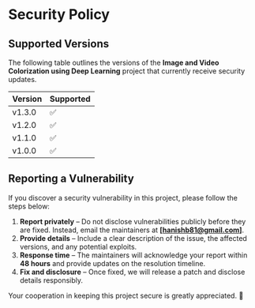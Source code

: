 # Security Policy

## Supported Versions

The following table outlines the versions of the **Image and Video Colorization using Deep Learning** project that currently receive security updates.

| Version  | Supported          |
| -------- | ------------------ |
| v1.3.0   | :white_check_mark: |
| v1.2.0   | :white_check_mark: |
| v1.1.0   | :white_check_mark: |
| v1.0.0   | :white_check_mark: |

## Reporting a Vulnerability

If you discover a security vulnerability in this project, please follow the steps below:

1. **Report privately** – Do not disclose vulnerabilities publicly before they are fixed. Instead, email the maintainers at **[hanishb81@gmail.com]**.
2. **Provide details** – Include a clear description of the issue, the affected versions, and any potential exploits.
3. **Response time** – The maintainers will acknowledge your report within **48 hours** and provide updates on the resolution timeline.
4. **Fix and disclosure** – Once fixed, we will release a patch and disclose details responsibly.

Your cooperation in keeping this project secure is greatly appreciated. 🚀

